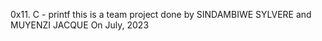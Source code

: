 0x11. C - printf
this is a team project done by SINDAMBIWE SYLVERE and MUYENZI JACQUE
On July, 2023
